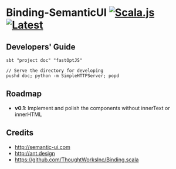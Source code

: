 # Binding-SemanticUI [![Scala.js](http://scala-js.org/assets/badges/scalajs-0.6.15.svg)](http://scala-js.org)[![Latest](https://index.scala-lang.org/sadhen/binding-semanticui/semantic-ui/latest.svg)](https://index.scala-lang.org/sadhen/binding-semanticui)

## Developers' Guide

```
sbt "project doc" "fastOptJS"

// Serve the directory for developing
pushd doc; python -m SimpleHTTPServer; popd
```

## Roadmap
+ **v0.1**: Implement and polish the components without innerText or innerHTML

## Credits
+ http://semantic-ui.com
+ http://ant.design
+ https://github.com/ThoughtWorksInc/Binding.scala
